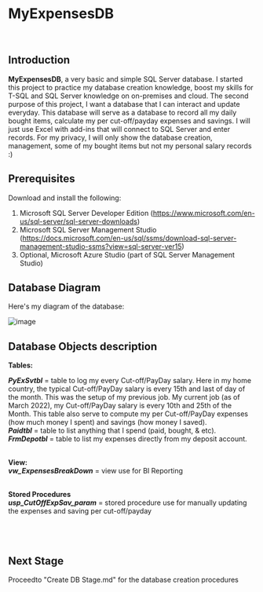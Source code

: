 # **MyExpensesDB**
<br/>

**Introduction**
------------------------------------------------------------------------------------------------------------------------------------
 **MyExpensesDB**, a very basic and simple SQL Server database. I started this project to practice my database creation knowledge, boost my skills for T-SQL and SQL Server knowledge on on-premises and cloud. The second purpose of this project, I want a database that I can interact and update everyday. This database will serve as a database to record all my daily bought items, calculate my per cut-off/payday expenses and savings. I will just use Excel with add-ins that will connect to SQL Server and enter records. For my privacy, I will only show the database creation, management, some of my bought items but not my personal salary records :)
<br/>

**Prerequisites**
------------------------------------------------------------------------------------------------------------------------------------
Download and install the following:
1. Microsoft SQL Server Developer Edition (https://www.microsoft.com/en-us/sql-server/sql-server-downloads)
2. Microsoft SQL Server Management Studio (https://docs.microsoft.com/en-us/sql/ssms/download-sql-server-management-studio-ssms?view=sql-server-ver15)
3. Optional, Microsoft Azure Studio (part of SQL Server Management Studio)<br/>

**Database Diagram**
------------------------------------------------------------------------------------------------------------------------------------
Here's my diagram of the database:

![image](https://user-images.githubusercontent.com/95063830/157035347-75a511b8-d3a5-45ca-b3e0-f3ed23f3ffed.png)
<br/>

**Database Objects description**
------------------------------------------------------------------------------------------------------------------------------------
**Tables:**

**_PyExSvtbl_** = table to log my every Cut-off/PayDay salary. Here in my home country, the typical Cut-off/PayDay salary is every 15th and last of day of the month. This was the setup of my previous job. My current job (as of March 2022), my Cut-off/PayDay salary is every 10th and 25th of the Month. This table also serve to compute my per Cut-off/PayDay expenses (how much money I spent) and savings (how money I saved). <br/>
**_Paidtbl_** =  table to list anything that I spend (paid, bought, & etc). <br/>
**_FrmDepotbl_** =  table to list my expenses directly from my deposit account.<br/>
<br/>

**View:**                                               <br/>
**_vw_ExpensesBreakDown_** = view use for BI Reporting  <br/>
<br/>

**Stored Procedures**                                   <br/>
**_usp_CutOffExpSav_param_** =  stored procedure use for manually updating the expenses and saving per cut-off/payday   <br/>
<br/>
<br/>
<br/>

**Next Stage**
-----------------------------------------------------------------------------------------------------------------------------------
Proceedto "Create DB Stage.md" for the database creation procedures

